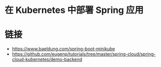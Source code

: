 # 在 Kubernetes 中部署 Spring 应用

# 链接

- https://www.baeldung.com/spring-boot-minikube
- https://github.com/eugenp/tutorials/tree/master/spring-cloud/spring-cloud-kubernetes/demo-backend
